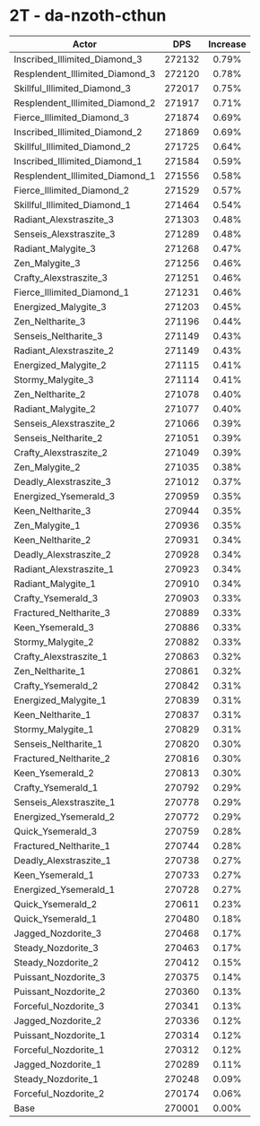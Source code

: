 # 2T - da-nzoth-cthun
| Actor | DPS | Increase |
|---|:---:|:---:|
|Inscribed_Illimited_Diamond_3|272132|0.79%|
|Resplendent_Illimited_Diamond_3|272120|0.78%|
|Skillful_Illimited_Diamond_3|272017|0.75%|
|Resplendent_Illimited_Diamond_2|271917|0.71%|
|Fierce_Illimited_Diamond_3|271874|0.69%|
|Inscribed_Illimited_Diamond_2|271869|0.69%|
|Skillful_Illimited_Diamond_2|271725|0.64%|
|Inscribed_Illimited_Diamond_1|271584|0.59%|
|Resplendent_Illimited_Diamond_1|271556|0.58%|
|Fierce_Illimited_Diamond_2|271529|0.57%|
|Skillful_Illimited_Diamond_1|271464|0.54%|
|Radiant_Alexstraszite_3|271303|0.48%|
|Senseis_Alexstraszite_3|271289|0.48%|
|Radiant_Malygite_3|271268|0.47%|
|Zen_Malygite_3|271256|0.46%|
|Crafty_Alexstraszite_3|271251|0.46%|
|Fierce_Illimited_Diamond_1|271231|0.46%|
|Energized_Malygite_3|271203|0.45%|
|Zen_Neltharite_3|271196|0.44%|
|Senseis_Neltharite_3|271149|0.43%|
|Radiant_Alexstraszite_2|271149|0.43%|
|Energized_Malygite_2|271115|0.41%|
|Stormy_Malygite_3|271114|0.41%|
|Zen_Neltharite_2|271078|0.40%|
|Radiant_Malygite_2|271077|0.40%|
|Senseis_Alexstraszite_2|271066|0.39%|
|Senseis_Neltharite_2|271051|0.39%|
|Crafty_Alexstraszite_2|271049|0.39%|
|Zen_Malygite_2|271035|0.38%|
|Deadly_Alexstraszite_3|271012|0.37%|
|Energized_Ysemerald_3|270959|0.35%|
|Keen_Neltharite_3|270944|0.35%|
|Zen_Malygite_1|270936|0.35%|
|Keen_Neltharite_2|270931|0.34%|
|Deadly_Alexstraszite_2|270928|0.34%|
|Radiant_Alexstraszite_1|270923|0.34%|
|Radiant_Malygite_1|270910|0.34%|
|Crafty_Ysemerald_3|270903|0.33%|
|Fractured_Neltharite_3|270889|0.33%|
|Keen_Ysemerald_3|270886|0.33%|
|Stormy_Malygite_2|270882|0.33%|
|Crafty_Alexstraszite_1|270863|0.32%|
|Zen_Neltharite_1|270861|0.32%|
|Crafty_Ysemerald_2|270842|0.31%|
|Energized_Malygite_1|270839|0.31%|
|Keen_Neltharite_1|270837|0.31%|
|Stormy_Malygite_1|270829|0.31%|
|Senseis_Neltharite_1|270820|0.30%|
|Fractured_Neltharite_2|270816|0.30%|
|Keen_Ysemerald_2|270813|0.30%|
|Crafty_Ysemerald_1|270792|0.29%|
|Senseis_Alexstraszite_1|270778|0.29%|
|Energized_Ysemerald_2|270772|0.29%|
|Quick_Ysemerald_3|270759|0.28%|
|Fractured_Neltharite_1|270744|0.28%|
|Deadly_Alexstraszite_1|270738|0.27%|
|Keen_Ysemerald_1|270733|0.27%|
|Energized_Ysemerald_1|270728|0.27%|
|Quick_Ysemerald_2|270611|0.23%|
|Quick_Ysemerald_1|270480|0.18%|
|Jagged_Nozdorite_3|270468|0.17%|
|Steady_Nozdorite_3|270463|0.17%|
|Steady_Nozdorite_2|270412|0.15%|
|Puissant_Nozdorite_3|270375|0.14%|
|Puissant_Nozdorite_2|270360|0.13%|
|Forceful_Nozdorite_3|270341|0.13%|
|Jagged_Nozdorite_2|270336|0.12%|
|Puissant_Nozdorite_1|270314|0.12%|
|Forceful_Nozdorite_1|270312|0.12%|
|Jagged_Nozdorite_1|270289|0.11%|
|Steady_Nozdorite_1|270248|0.09%|
|Forceful_Nozdorite_2|270174|0.06%|
|Base|270001|0.00%|

